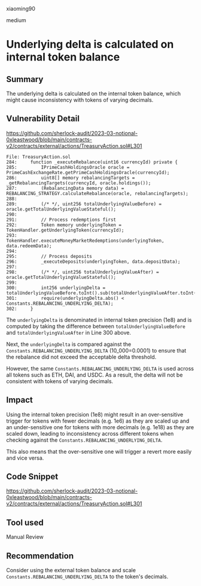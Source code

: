xiaoming90

medium

# Underlying delta is calculated on internal token balance

## Summary

The underlying delta is calculated on the internal token balance, which might cause inconsistency with tokens of varying decimals.

## Vulnerability Detail

https://github.com/sherlock-audit/2023-03-notional-0xleastwood/blob/main/contracts-v2/contracts/external/actions/TreasuryAction.sol#L301

```solidity
File: TreasuryAction.sol
284:     function _executeRebalance(uint16 currencyId) private {
285:         IPrimeCashHoldingsOracle oracle = PrimeCashExchangeRate.getPrimeCashHoldingsOracle(currencyId);
286:         uint8[] memory rebalancingTargets = _getRebalancingTargets(currencyId, oracle.holdings());
287:         (RebalancingData memory data) = REBALANCING_STRATEGY.calculateRebalance(oracle, rebalancingTargets);
288: 
289:         (/* */, uint256 totalUnderlyingValueBefore) = oracle.getTotalUnderlyingValueStateful();
290: 
291:         // Process redemptions first
292:         Token memory underlyingToken = TokenHandler.getUnderlyingToken(currencyId);
293:         TokenHandler.executeMoneyMarketRedemptions(underlyingToken, data.redeemData);
294: 
295:         // Process deposits
296:         _executeDeposits(underlyingToken, data.depositData);
297: 
298:         (/* */, uint256 totalUnderlyingValueAfter) = oracle.getTotalUnderlyingValueStateful();
299: 
300:         int256 underlyingDelta = totalUnderlyingValueBefore.toInt().sub(totalUnderlyingValueAfter.toInt());
301:         require(underlyingDelta.abs() < Constants.REBALANCING_UNDERLYING_DELTA);
302:     }
```

The `underlyingDelta` is denominated in internal token precision (1e8) and is computed by taking the difference between `totalUnderlyingValueBefore` and `totalUnderlyingValueAfter` in Line 300 above.

Next, the `underlyingDelta` is compared against the `Constants.REBALANCING_UNDERLYING_DELTA` (10_000=0.0001) to ensure that the rebalance did not exceed the acceptable delta threshold.

However, the same `Constants.REBALANCING_UNDERLYING_DELTA` is used across all tokens such as ETH, DAI, and USDC. As a result, the delta will not be consistent with tokens of varying decimals.

## Impact

Using the internal token precision (1e8) might result in an over-sensitive trigger for tokens with fewer decimals (e.g. 1e6) as they are scaled up and an under-sensitive one for tokens with more decimals (e.g. 1e18) as they are scaled down, leading to inconsistency across different tokens when checking against the `Constants.REBALANCING_UNDERLYING_DELTA`.

This also means that the over-sensitive one will trigger a revert more easily and vice versa.

## Code Snippet

https://github.com/sherlock-audit/2023-03-notional-0xleastwood/blob/main/contracts-v2/contracts/external/actions/TreasuryAction.sol#L301

## Tool used

Manual Review

## Recommendation

Consider using the external token balance and scale `Constants.REBALANCING_UNDERLYING_DELTA` to the token's decimals.